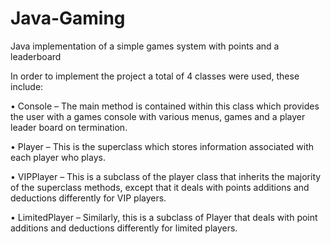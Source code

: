 # Java-Gaming
Java implementation of a simple games system with points and a leaderboard

In order to implement the project a total of 4 classes were used, these include:

• Console – The main method is contained within this class which provides the user with a games console with various menus, games and a player leader board on termination.

• Player – This is the superclass which stores information associated with each player who
plays.

• VIPPlayer – This is a subclass of the player class that inherits the majority of the
superclass methods, except that it deals with points additions and deductions differently
for VIP players.

• LimitedPlayer – Similarly, this is a subclass of Player that deals with point additions and
deductions differently for limited players.
